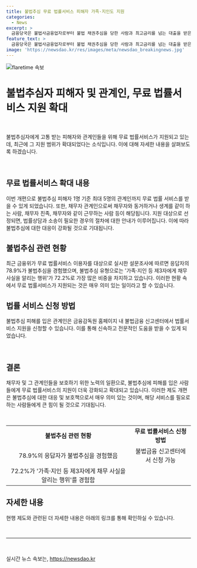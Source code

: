 ```yaml
---
title: 불법추심 무료 법률서비스 피해자 가족·지인도 지원
categories:
  - News
excerpt: >
  금융당국은 불법사금융업자로부터 불법 채권추심을 당한 사람과 최고금리를 넘는 대출을 받은 사람의 관계인에게 무료 법률서비스를 제공한다. 채무자 대리인 무료 지원 사업은 현행 제도를 개편해 불법추심 피해자 1명 기준 최대 5명의 관계인까지 지원 대상으로 포함시킨다. 이를 통해 불법추심에 경각심을 불어넣고, 불법추심을 경험한 사람들을 돕기 위한 노력이 진행 중이다.
feature_text: >
  금융당국은 불법사금융업자로부터 불법 채권추심을 당한 사람과 최고금리를 넘는 대출을 받은 사람의 관계인에게 무료 법률서비스를 제공한다. 채무자 대리인 무료 지원 사업은 현행 제도를 개편해 불법추심 피해자 1명 기준 최대 5명의 관계인까지 지원 대상으로 포함시킨다. 이를 통해 불법추심에 경각심을 불어넣고, 불법추심을 경험한 사람들을 돕기 위한 노력이 진행 중이다.
image: 'https://newsdao.kr/res/images/meta/newsdao_breakingnews.jpg'
---
```


<p><img src="https://newsdao.kr/res/images/meta/newsdao_breakingnews.jpg" alt="flaretime 속보" /></p>

<h1 data-ke-size="size26">불법추심자 피해자 및 관계인, 무료 법률서비스 지원 확대</h1>

<p data-ke-size="size16">&nbsp;</p>

<p>불법추심자에게 고통 받는 피해자와 관계인들을 위해 무료 법률서비스가 지원되고 있는데, 최근에 그 지원 범위가 확대되었다는 소식입니다. 이에 대해 자세한 내용을 살펴보도록 하겠습니다.</p>

<p data-ke-size="size16">&nbsp;</p>

<h2 data-ke-size="size26">무료 법률서비스 확대 내용</h2>

<p data-ke-size="size16">이번 개편으로 불법추심 피해자 1명 기준 최대 5명의 관계인까지 무료 법률 서비스를 받을 수 있게 되었습니다. 또한, 채무자 관계인으로써 채무자와 동거하거나 생계를 같이 하는 사람, 채무자 친족, 채무자와 같이 근무하는 사람 등이 해당됩니다. 지원 대상으로 선정되면, 법률상담과 소송이 필요한 경우의 절차에 대한 안내가 이루어집니다. 이에 따라 불법추심에 대한 대응이 강화될 것으로 기대됩니다.</p>

<h2 data-ke-size="size26">불법추심 관련 현황</h2>

<p data-ke-size="size16">최근 금융위가 무료 법률서비스 이용자를 대상으로 실시한 설문조사에 따르면 응답자의 78.9%가 불법추심을 경험했으며, 불법추심 유형으로는 '가족·지인 등 제3자에게 채무 사실을 알리는 행위'가 72.2%로 가장 많은 비중을 차지하고 있습니다. 이러한 현황 속에서 무료 법률서비스가 지원되는 것은 매우 의미 있는 일이라고 할 수 있습니다.</p>

<h2 data-ke-size="size26\">법률 서비스 신청 방법</h2>

<p data-ke-size="size16">불법추심 피해를 입은 관계인은 금융감독원 홈페이지 내 불법금융 신고센터에서 법률서비스 지원을 신청할 수 있습니다. 이를 통해 신속하고 전문적인 도움을 받을 수 있게 되었습니다.</p>

<p data-ke-size="size16">&nbsp;</p>

<h2 data-ke-size="size26">결론</h2>

<p data-ke-size="size16">채무자 및 그 관계인들을 보호하기 위한 노력의 일환으로, 불법추심에 피해를 입은 사람들에게 무료 법률서비스의 지원이 더욱 강화되고 확대되고 있습니다. 이러한 제도 개편은 불법추심에 대한 대응 및 보호책으로서 매우 의미 있는 것이며, 해당 서비스를 필요로 하는 사람들에게 큰 힘이 될 것으로 기대됩니다.</p>

<p data-ke-size="size16">&nbsp;</p>

<table>
    <tbody>
        <tr>
            <td style="text-align: center; height: 17px;"><b>불법추심 관련 현황</b></td>
            <td style="text-align: center; height: 17px;"><b>무료 법률서비스 신청 방법</b></td>
        </tr>
        <tr>
            <td style="text-align: center;">78.9%의 응답자가 불법추심을 경험했음</td>
            <td style="text-align: center;">불법금융 신고센터에서 신청 가능</td>
        </tr>
        <tr>
            <td style="text-align: center;">72.2%가 '가족·지인 등 제3자에게 채무 사실을 알리는 행위'를 경험함</td>
            <td style="text-align: center;"></td>
        </tr>
    </tbody>
</table>

<h2 data-ke-size="size26">자세한 내용</h2>

<p data-ke-size="size16">현행 제도와 관련된 더 자세한 내용은 아래의 링크를 통해 확인하실 수 있습니다.</p>

<p data-ke-size="size16">&nbsp;</p>

<hr>

<p data-ke-size="size16">&nbsp;</p>
실시간 뉴스 속보는, <a href="https://newsdao.kr" rel="dofollow">https://newsdao.kr</a>


